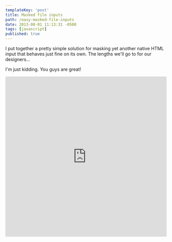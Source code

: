```yaml
---
templateKey: 'post'
title: Masked file inputs
path: /easy-masked-file-inputs
date: 2013-08-01 11:13:31 -0500
tags: [javascript]
published: true
---
```


I put together a pretty simple solution for masking yet another native HTML input that behaves just fine on its own. The lengths we'll go to for our designers…

I'm just kidding. You guys are great!

<iframe src="https://codesandbox.io/embed/8k2kjzll32?autoresize=1&hidenavigation=1&moduleview=1" style="width:100%; height:500px; border:0; border-radius: 4px; overflow:hidden;" sandbox="allow-modals allow-forms allow-popups allow-scripts allow-same-origin"></iframe>
